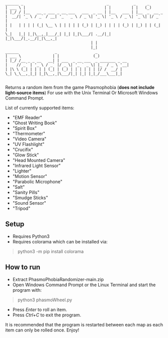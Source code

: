 ```
______ _                                     _           _     _       
| ___ \ |                                   | |         | |   (_)      
| |_/ / |__   __ _ ___ _ __ ___   ___  _ __ | |__   ___ | |__  _  __ _ 
|  __/| '_ \ / _` / __| '_ ` _ \ / _ \| '_ \| '_ \ / _ \| '_ \| |/ _` |
| |   | | | | (_| \__ \ | | | | | (_) | |_) | | | | (_) | |_) | | (_| |
\_|   |_| |_|\__,_|___/_| |_| |_|\___/| .__/|_| |_|\___/|_.__/|_|\__,_|
                                      | |                              
                                      |_|                              
______                _                 _                              
| ___ \              | |               (_)                             
| |_/ /__ _ _ __   __| | ___  _ __ ___  _ _______ _ __                 
|    // _` | '_ \ / _` |/ _ \| '_ ` _ \| |_  / _ \ '__|                
| |\ \ (_| | | | | (_| | (_) | | | | | | |/ /  __/ |                   
\_| \_\__,_|_| |_|\__,_|\___/|_| |_| |_|_/___\___|_|                   
                                                                       
```                                                                                                                                                                      
Returns a random item from the game Phasmophobia (**does not include light-source items**)
For use with the Unix Terminal Or Microsoft Windows Command Prompt.

List of currently supported items:
- "EMF Reader"
- "Ghost Writing Book"
- "Spirit Box"
- "Thermometer"
- "Video Camera"
- "UV Flashlight"
- "Crucifix"
- "Glow Stick"
- "Head Mounted Camera"
- "Infrared Light Sensor"
- "Lighter"
- "Motion Sensor"
- "Parabolic Microphone"
- "Salt"
- "Sanity Pills"
- "Smudge Sticks"
- "Sound Sensor"
- "Tripod"

## Setup
- Requires Python3
- Requires colorama which can be installed via:
> python3 -m pip install colorama

## How to run
- Extract PhasmoPhobiaRandomizer-main.zip
- Open Windows Command Prompt or the Linux Terminal and start the program with:
> python3 phasmoWheel.py
- Press *Enter* to roll an item.
- Press *Ctrl+C* to exit the program.

It is recommended that the program is restarted between each map as each item can only be rolled once.
Enjoy!
